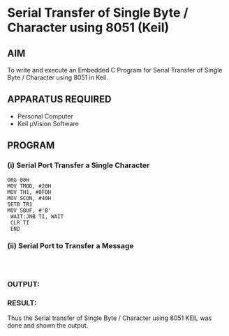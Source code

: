 
# Serial Transfer of Single Byte / Character using 8051 (Keil)

## AIM
To write and execute an Embedded C Program for Serial Transfer of Single Byte / Character using 8051 in Keil.

## APPARATUS REQUIRED
- Personal Computer  
- Keil µVision Software  

## PROGRAM

### (i) Serial Port Transfer a Single Character

```
ORG 00H 
MOV TMOD, #20H 
MOV TH1, #0FDH 
MOV SCON, #40H 
SETB TR1 
MOV SBUF, #'B' 
 WAIT:JNB TI, WAIT
 CLR TI 
 END
```
### (ii) Serial Port to Transfer a Message

```



```

### OUTPUT:

### RESULT:
Thus the Serial transfer of Single Byte / Character using 8051 KEIL was done and shown the output.
